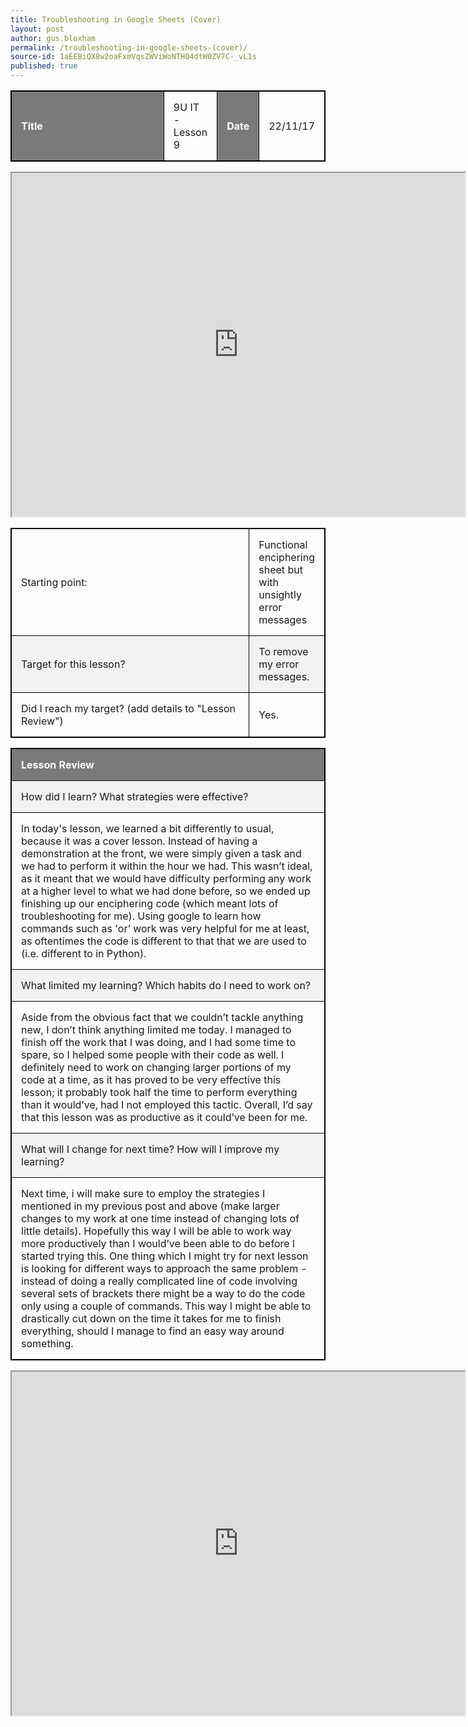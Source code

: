 ```yaml
---
title: Troubleshooting in Google Sheets (Cover)
layout: post
author: gus.bloxham
permalink: /troubleshooting-in-google-sheets-(cover)/
source-id: 1aEEBiQX8w2oaFxmVqsZWViWoNTH04dtW0ZV7C-_vL1s
published: true
---
```


<html>
<head>
<style>
table, th, td {
    border: 1px solid black;
}
table, th, td {
    width: 100%;
}
th, td {
    padding: 15px;
    text-align: left;
}
th {
    background-color: #7A7A7A;
    color: white;
}
tr:nth-child(even) {background-color: #f2f2f2}
</style>
</head>
<body>

<table>
  <tr>
    <th>Title</th>
    <td>9U IT - Lesson 9</td>
    <th>Date</th>
    <td>22/11/17</td>
  </tr>
</table>

<iframe src="https://docs.google.com/spreadsheets/d/1RrBg4WHGKawpYN5ekvCPC-Lij8QM008n9Ag8BI_GYWc/edit#gid=875986613" height="550" width="725"></iframe> 

<table>
  <tr>
    <td>Starting point:</td>
    <td>Functional enciphering sheet but with unsightly error messages</td>
  </tr>
  <tr>
    <td>Target for this lesson?</td>
    <td>To remove my error messages.</td>
  </tr>
  <tr>
    <td>Did I reach my target? 
(add details to "Lesson Review")</td>
    <td>Yes.</td>
  </tr>
</table>


<table>
  <tr>
    <th>Lesson Review</th>
  </tr>
  <tr>
    <td>How did I learn? What strategies were effective? </td>
  </tr>
  <tr>
    <td>In today's lesson, we learned a bit differently to usual, because it was a cover lesson. Instead of having a demonstration at the front, we were simply given a task and we had to perform it within the hour we had. This wasn’t ideal, as it meant that we would have difficulty performing any work at a higher level to what we had done before, so we ended up finishing up our enciphering code (which meant lots of troubleshooting for me). Using google to learn how commands such as 'or’ work was very helpful for me at least, as oftentimes the code is different to that that we are used to (i.e. different to in Python).</td>
  </tr>
  <tr>
    <td>What limited my learning? Which habits do I need to work on? </td>
  </tr>
  <tr>
    <td>Aside from the obvious fact that we couldn’t tackle anything new, I don’t think anything limited me today. I managed to finish off the work that I was doing, and I had some time to spare, so I helped some people with their code as well. I definitely need to work on changing larger portions of my code at a time, as it has proved to be very effective this lesson; it probably took half the time to perform everything than it would’ve, had I not employed this tactic. Overall, I’d say that this lesson was as productive as it could’ve been for me.</td>
  </tr>
  <tr>
    <td>What will I change for next time? How will I improve my learning?</td>
  </tr>
  <tr>
    <td>Next time, i will make sure to employ the strategies I mentioned in my previous post and above (make larger changes to my work at one time instead of changing lots of little details). Hopefully this way I will be able to work way more productively than I would’ve been able to do before I started trying this. One thing which I might try for next lesson is looking for different ways to approach the same problem - instead of doing a really complicated line of code involving several sets of brackets there might be a way to do the code only using a couple of commands. This way I might be able to drastically cut down on the time it takes for me to finish everything, should I manage to find an easy way around something.</td>
  </tr>
</table>

</body>
</html>

<iframe src="https://docs.google.com/spreadsheets/d/1RrBg4WHGKawpYN5ekvCPC-Lij8QM008n9Ag8BI_GYWc/edit#gid=0" height="550" width="725"></iframe> 
